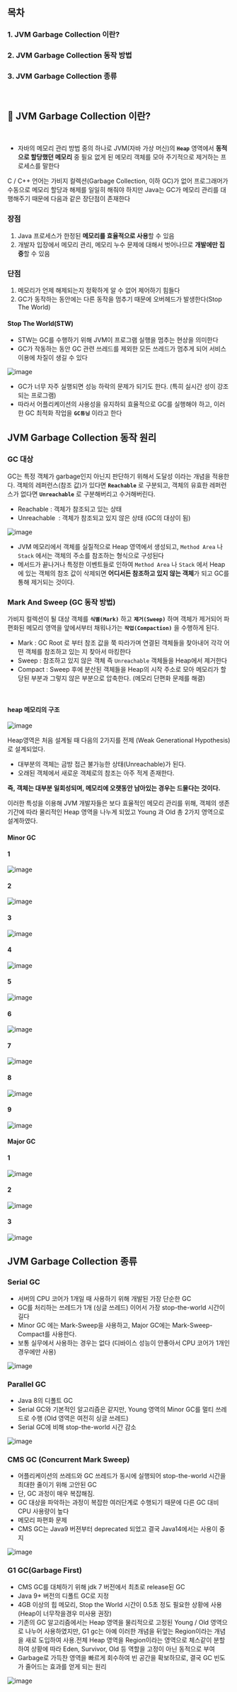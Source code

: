 ## 목차
### 1. JVM Garbage Collection 이란?
### 2. JVM Garbage Collection 동작 방법
### 3. JVM Garbage Collection 종류
</br>

## 🤔 JVM Garbage Collection 이란?

</br>

- 자바의 메모리 관리 방법 중의 하나로 JVM(자바 가상 머신)의 **`Heap`** 영역에서 **동적으로 할당했던 메모리** 중 필요 없게 된 메모리 객체를 모아 주기적으로 제거하는 프로세스를 말한다

C / C++ 언어는 가비지 컬렉션(Garbage Collection, 이하 GC)가 없어 프로그래머가 수동으로 메모리 할당과 해제를 일일히 해줘야 하지만 Java는 GC가 메모리 관리를 대행해주기 때문에 다음과 같은 장단점이 존재한다

### 장점

1. Java 프로세스가 한정된 **메모리를 효율적으로 사용**할 수 있음
2. 개발자 입장에서 메모리 관리, 메모리 누수 문제에 대해서 벗어나므로 **개발에만 집중**할 수 있음

### 단점

1. 메모리가 언제 해제되는지 정확하게 알 수 없어 제어하기 힘들다
2. GC가 동작하는 동안에는 다른 동작을 멈추기 때문에 오버헤드가 발생한다(Stop The World)

#### Stop The World(STW)
- STW는 GC를 수행하기 위해 JVM이 프로그램 실행을 멈추는 현상을 의미한다
- GC가 작동하는 동안 GC 관련 쓰레드를 제외한 모든 쓰레드가 멈추게 되어 서비스 이용에 차질이 생길 수 있다

![image](https://github.com/CS-Algorithm-Study/CS/assets/81271328/0c9bb834-f88e-40e8-bb4b-6fec22b9282a)

- GC가 너무 자주 실행되면 성능 하락의 문제가 되기도 한다. (특히 실시간 성이 강조되는 프로그램)
- 따라서 어플리케이션의 사용성을 유지하되 효율적으로 GC를 실행해야 하고, 이러한 GC 최적화 작업을 **`GC튜닝`** 이라고 한다

## JVM Garbage Collection 동작 원리

### GC 대상
GC는 특정 객체가 garbage인지 아닌지 판단하기 위해서 도달성 이라는 개념을 적용한다.
객체의 레퍼런스(참조 값)가 있다면 **`Reachable`** 로 구분되고, 객체의 유효한 레퍼런스가 없다면 **`Unreachable`** 로 구분해버리고 수거해버린다. 

- Reachable : 객체가 참조되고 있는 상태
- Unreachable  : 객체가 참조되고 있지 않은 상태 (GC의 대상이 됨)

![image](https://github.com/CS-Algorithm-Study/CS/assets/81271328/7f9b91a2-ee3c-40fc-836a-8f65b4e2117c)

- JVM 메모리에서 객체를 실질적으로 Heap 영역에서 생성되고, `Method Area` 나 `Stack` 에서는 객체의 주소를 참조하는 형식으로 구성된다
- 메서드가 끝나거나 특정한 이벤트들로 인하여 `Method Area` 나 `Stack` 에서 Heap에 있는 객체의 참조 값이 삭제되면 **어디서든 참조하고 있지 않는 객체**가 되고 GC를 통해 제거되는 것이다.

### Mark And Sweep (GC 동작 방법)
가비지 컬렉션이 될 대상 객체를 **`식별(Mark)`** 하고 **`제거(Sweep)`** 하며 객체가 제거되어 파편화된 메모리 영역을 앞에서부터 채워나가는 **`작업(Compaction)`** 을 수행하게 된다.

- Mark : GC Root 로 부터 참조 값을 쭉 따라가며 연결된 객체들을 찾아내어 각각 어떤 객체를 참조하고 있는 지 찾아서 마킹한다
- Sweep : 참조하고 있지 않은 객체 즉 `Unreachable` 객체들을 Heap에서 제거한다
- Compact : Sweep 후에 분산된 객체들을 Heap의 시작 주소로 모아 메모리가 할당된 부분과 그렇지 않은 부분으로 압축한다. (메모리 단편화 문제를 해결)

<br>

#### heap 메모리의 구조

![image](https://github.com/CS-Algorithm-Study/CS/assets/81271328/9880186f-ba0e-44c8-a374-a14016be486f)

Heap영역은 처음 설계될 때 다음의 2가지를 전제 (Weak Generational Hypothesis)로 설계되었다.

- 대부분의 객체는 금방 접근 불가능한 상태(Unreachable)가 된다.
- 오래된 객체에서 새로운 객체로의 참조는 아주 적게 존재한다.

**즉, 객체는 대부분 일회성되며, 메모리에 오랫동안 남아있는 경우는 드물다는 것이다.**

이러한 특성을 이용해 JVM 개발자들은 보다 효율적인 메모리 관리를 위해, 객체의 생존 기간에 따라 물리적인 Heap 영역을 나누게 되었고 Young 과 Old 총 2가지 영역으로 설계하였다.

#### Minor GC

#### 1

![image](https://github.com/CS-Algorithm-Study/CS/assets/81271328/3787fbb8-fbed-495a-b386-d2a5dade39f9)

#### 2

![image](https://github.com/CS-Algorithm-Study/CS/assets/81271328/18975b9c-6004-43d2-9e09-d53d28dd2e8e)

#### 3

![image](https://github.com/CS-Algorithm-Study/CS/assets/81271328/f577161c-3414-4031-95d1-8947b64f3b71)

#### 4

![image](https://github.com/CS-Algorithm-Study/CS/assets/81271328/fa31c3e7-934c-4fc9-8446-2d9fc2dd15f5)

#### 5

![image](https://github.com/CS-Algorithm-Study/CS/assets/81271328/7927ca39-8df4-4484-9bd9-c082779dde19)

#### 6

![image](https://github.com/CS-Algorithm-Study/CS/assets/81271328/63228cfd-b00f-4e43-9ea0-5da079a1b82a)

#### 7

![image](https://github.com/CS-Algorithm-Study/CS/assets/81271328/5309ae44-d087-40b4-bec3-20a8e20780ea)

#### 8

![image](https://github.com/CS-Algorithm-Study/CS/assets/81271328/abf1b706-5b8b-4339-8690-d01094bdb3ec)

#### 9

![image](https://github.com/CS-Algorithm-Study/CS/assets/81271328/97ca6c7c-822e-4731-9052-ac0264795686)

#### Major GC

#### 1

![image](https://github.com/CS-Algorithm-Study/CS/assets/81271328/b314d335-ae99-47a9-b8a8-504f6f70d3b6)

#### 2

![image](https://github.com/CS-Algorithm-Study/CS/assets/81271328/3f09eaa2-f4f3-413c-94ea-2e11688945aa)

#### 3

![image](https://github.com/CS-Algorithm-Study/CS/assets/81271328/06ba1e6e-b9b1-45f8-9f91-9dd612715cff)

## JVM Garbage Collection 종류

### Serial GC
- 서버의 CPU 코어가 1개일 때 사용하기 위해 개발된 가장 단순한 GC
- GC를 처리하는 쓰레드가 1개 (싱글 쓰레드) 이어서 가장 stop-the-world 시간이 길다
- Minor GC 에는 Mark-Sweep을 사용하고, Major GC에는 Mark-Sweep-Compact를 사용한다.
- 보통 실무에서 사용하는 경우는 없다 (디바이스 성능이 안좋아서 CPU 코어가 1개인 경우에만 사용)

![image](https://github.com/CS-Algorithm-Study/CS/assets/81271328/5d509961-5384-4b91-bbe7-6f999ea4d1b7)

### Parallel GC
- Java 8의 디폴트 GC
- Serial GC와 기본적인 알고리즘은 같지만, Young 영역의 Minor GC를 멀티 쓰레드로 수행 (Old 영역은 여전히 싱글 쓰레드)
- Serial GC에 비해 stop-the-world 시간 감소

![image](https://github.com/CS-Algorithm-Study/CS/assets/81271328/ebe8221d-d1f6-4a7e-97fa-5bb67209e1d8)

### CMS GC (Concurrent Mark Sweep)
- 어플리케이션의 쓰레드와 GC 쓰레드가 동시에 실행되어 stop-the-world 시간을 최대한 줄이기 위해 고안된 GC
- 단, GC 과정이 매우 복잡해짐.
- GC 대상을 파악하는 과정이 복잡한 여러단계로 수행되기 때문에 다른 GC 대비 CPU 사용량이 높다
- 메모리 파편화 문제
- CMS GC는 Java9 버젼부터 deprecated 되었고 결국 Java14에서는 사용이 중지

![image](https://github.com/CS-Algorithm-Study/CS/assets/81271328/966ad43d-1300-4411-83b6-5d312629c41a)

### G1 GC(Garbage First)
- CMS GC를 대체하기 위해 jdk 7 버전에서 최초로 release된 GC
- Java 9+ 버전의 디폴트 GC로 지정
- 4GB 이상의 힙 메모리, Stop the World 시간이 0.5초 정도 필요한 상황에 사용 (Heap이 너무작을경우 미사용 권장)
- 기존의 GC 알고리즘에서는 Heap 영역을 물리적으로 고정된 Young / Old 영역으로 나누어 사용하였지만, G1 gc는 아예 이러한 개념을 뒤엎는 Region이라는 개념을 새로 도입하여 사용.전체 Heap 영역을 Region이라는 영역으로 체스같이 분할하여 상황에 따라 Eden, Survivor, Old 등 역할을 고정이 아닌 동적으로 부여
- Garbage로 가득찬 영역을 빠르게 회수하여 빈 공간을 확보하므로, 결국 GC 빈도가 줄어드는 효과를 얻게 되는 원리

![image](https://github.com/CS-Algorithm-Study/CS/assets/81271328/2b91d291-40dd-4d33-8b1f-9cb4319813af)

